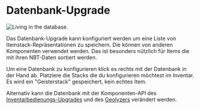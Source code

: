 # Datenbank-Upgrade

![Living in the database.](oredict:oc:databaseUpgrade1)

Das Datenbank-Upgrade kann konfiguriert werden um eine Liste von Itemstack-Repräsentationen zu speichern. Die können von anderen Komponenten verwendet werden. Das ist besonders nützlich für Items die mit ihren NBT-Daten sortiert werden. 

Um eine Datenbank zu konfigurieren klick es rechts mit der Datenbank in der Hand ab. Platziere die Stacks die du konfigurieren möchtest im Inventar. Es wird ein "Geisterstack" gespeichert, kein echtes Item.

Alternativ kann die Datenbank mit der Komponenten-API des [Inventarbedienungs-Upgrades](inventoryControllerUpgrade.md) und des [Geolyzers](../block/geolyzer.md) verändert werden.
